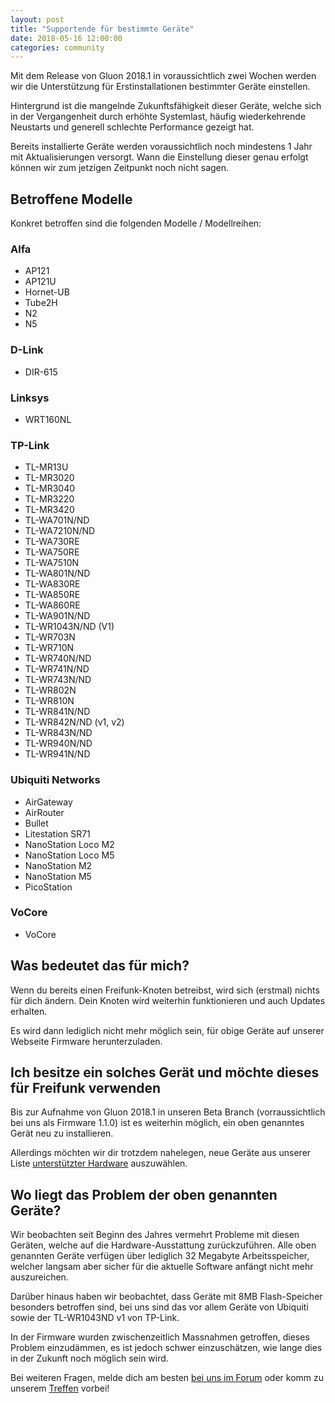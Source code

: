 ```yaml
---
layout: post
title: "Supportende für bestimmte Geräte"
date: 2018-05-16 12:00:00
categories: community
---
```


Mit dem Release von Gluon 2018.1 in voraussichtlich zwei Wochen werden wir die Unterstützung für Erstinstallationen bestimmter Geräte einstellen. 

Hintergrund ist die mangelnde Zukunftsfähigkeit dieser Geräte, welche sich in der Vergangenheit durch erhöhte Systemlast, häufig wiederkehrende Neustarts und generell schlechte Performance gezeigt hat.

Bereits installierte Geräte werden voraussichtlich noch mindestens 1 Jahr mit Aktualisierungen versorgt. Wann die Einstellung dieser genau erfolgt können wir zum jetzigen Zeitpunkt noch nicht sagen.

<!--*-->

## Betroffene Modelle
Konkret betroffen sind die folgenden Modelle / Modellreihen:

### Alfa
 - AP121
 - AP121U
 - Hornet-UB
 - Tube2H
 - N2
 - N5

### D-Link
 - DIR-615

### Linksys
 - WRT160NL

### TP-Link
 - TL-MR13U
 - TL-MR3020
 - TL-MR3040
 - TL-MR3220
 - TL-MR3420
 - TL-WA701N/ND
 - TL-WA7210N/ND
 - TL-WA730RE
 - TL-WA750RE
 - TL-WA7510N
 - TL-WA801N/ND
 - TL-WA830RE
 - TL-WA850RE
 - TL-WA860RE
 - TL-WA901N/ND
 - TL-WR1043N/ND (V1)
 - TL-WR703N
 - TL-WR710N
 - TL-WR740N/ND
 - TL-WR741N/ND
 - TL-WR743N/ND
 - TL-WR802N
 - TL-WR810N
 - TL-WR841N/ND
 - TL-WR842N/ND (v1, v2)
 - TL-WR843N/ND
 - TL-WR940N/ND
 - TL-WR941N/ND

### Ubiquiti Networks
 - AirGateway
 - AirRouter
 - Bullet
 - Litestation SR71
 - NanoStation Loco M2
 - NanoStation Loco M5
 - NanoStation M2
 - NanoStation M5
 - PicoStation

### VoCore
 - VoCore

## Was bedeutet das für mich?
Wenn du bereits einen Freifunk-Knoten betreibst, wird sich (erstmal) nichts für dich ändern. Dein Knoten wird weiterhin funktionieren und auch Updates erhalten.

Es wird dann lediglich nicht mehr möglich sein, für obige Geräte auf unserer Webseite Firmware herunterzuladen.

## Ich besitze ein solches Gerät und möchte dieses für Freifunk verwenden
Bis zur Aufnahme von Gluon 2018.1 in unseren Beta Branch (vorraussichtlich bei uns als Firmware 1.1.0) ist es weiterhin möglich, ein oben genanntes Gerät neu zu installieren.

Allerdings möchten wir dir trotzdem nahelegen, neue Geräte aus unserer Liste  [unterstützter Hardware](https://darmstadt.freifunk.net/mitmachen/unterstuetzte-geraete/) auszuwählen.

## Wo liegt das Problem der oben genannten Geräte?
Wir beobachten seit Beginn des Jahres vermehrt Probleme mit diesen Geräten, welche auf die Hardware-Ausstattung zurückzuführen. Alle oben genannten Geräte verfügen über lediglich 32 Megabyte Arbeitsspeicher, welcher langsam aber sicher für die aktuelle Software anfängt nicht mehr auszureichen.

Darüber hinaus haben wir beobachtet, dass Geräte mit 8MB Flash-Speicher besonders betroffen sind, bei uns sind das vor allem Geräte von Ubiquiti sowie der TL-WR1043ND v1 von TP-Link.

In der Firmware wurden zwischenzeitlich Massnahmen getroffen, dieses Problem einzudämmen, es ist jedoch schwer einzuschätzen, wie lange dies in der Zukunft noch möglich sein wird.

Bei weiteren Fragen, melde dich am besten [bei uns im Forum](https://forum.darmstadt.freifunk.net/t/supportende-fur-bestimmte-gerate/444) oder komm zu unserem [Treffen](https://darmstadt.freifunk.net/kontakt/) vorbei!
